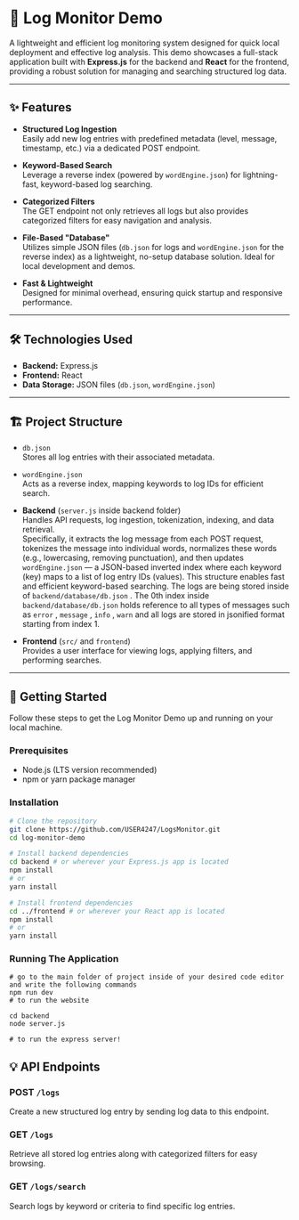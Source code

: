 # 🚀 Log Monitor Demo

A lightweight and efficient log monitoring system designed for quick local deployment and effective log analysis. This demo showcases a full-stack application built with **Express.js** for the backend and **React** for the frontend, providing a robust solution for managing and searching structured log data.

---

## ✨ Features

- **Structured Log Ingestion**  
  Easily add new log entries with predefined metadata (level, message, timestamp, etc.) via a dedicated POST endpoint.

- **Keyword-Based Search**  
  Leverage a reverse index (powered by `wordEngine.json`) for lightning-fast, keyword-based log searching.

- **Categorized Filters**  
  The GET endpoint not only retrieves all logs but also provides categorized filters for easy navigation and analysis.

- **File-Based "Database"**  
  Utilizes simple JSON files (`db.json` for logs and `wordEngine.json` for the reverse index) as a lightweight, no-setup database solution. Ideal for local development and demos.

- **Fast & Lightweight**  
  Designed for minimal overhead, ensuring quick startup and responsive performance.

---

## 🛠️ Technologies Used

- **Backend:** Express.js  
- **Frontend:** React  
- **Data Storage:** JSON files (`db.json`, `wordEngine.json`)

---

## 🏗️ Project Structure

- `db.json`  
  Stores all log entries with their associated metadata.

- `wordEngine.json`  
  Acts as a reverse index, mapping keywords to log IDs for efficient search.

- **Backend** (`server.js` inside backend folder)  
  Handles API requests, log ingestion, tokenization, indexing, and data retrieval.  
  Specifically, it extracts the log message from each POST request, tokenizes the message into individual words, normalizes these words (e.g., lowercasing, removing punctuation), and then updates `wordEngine.json` — a JSON-based inverted index where each keyword (key) maps to a list of log entry IDs (values). This structure enables fast and   efficient keyword-based searching. The logs are being stored inside of `backend/database/db.json` . The 0th index inside `backend/database/db.json` holds reference to all types of messages such as `error` , `message` , `info` , `warn` and all logs are stored in jsonified format starting from index 1.


- **Frontend** (`src/` and `frontend`)  
  Provides a user interface for viewing logs, applying filters, and performing searches.

---

## 🚀 Getting Started

Follow these steps to get the Log Monitor Demo up and running on your local machine.

### Prerequisites

- Node.js (LTS version recommended)  
- npm or yarn package manager

### Installation

```bash
# Clone the repository
git clone https://github.com/USER4247/LogsMonitor.git
cd log-monitor-demo

# Install backend dependencies
cd backend # or wherever your Express.js app is located
npm install
# or
yarn install

# Install frontend dependencies
cd ../frontend # or wherever your React app is located
npm install
# or
yarn install
```
### Running The Application 
```
# go to the main folder of project inside of your desired code editor and write the following commands
npm run dev
# to run the website

cd backend
node server.js

# to run the express server!
```
## 💡 API Endpoints

### POST `/logs`  
Create a new structured log entry by sending log data to this endpoint.

### GET `/logs`  
Retrieve all stored log entries along with categorized filters for easy browsing.

### GET `/logs/search`  
Search logs by keyword or criteria to find specific log entries.




